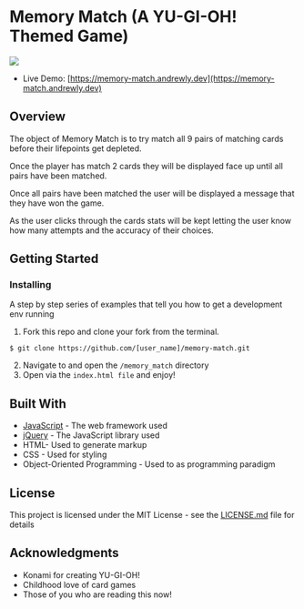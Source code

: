 # Memory Match (A YU-GI-OH! Themed Game)

![](memorymatch.gif)
* Live Demo: [https://memory-match.andrewly.dev](https://memory-match.andrewly.dev)

## Overview


The object of Memory Match is to try match all 9 pairs of matching cards before their lifepoints get depleted.

Once the player has match 2 cards they will be displayed face up until all pairs have been matched. 

Once all pairs have been matched the user will be displayed a message that they have won the game. 

As the user clicks through the cards stats will be kept letting the user know how many attempts and the accuracy of their choices.

## Getting Started
### Installing

A step by step series of examples that tell you how to get a development env running

1. Fork this repo and clone your fork from the terminal.

```
$ git clone https://github.com/[user_name]/memory-match.git
```

2. Navigate to and open the ```/memory_match``` directory 
3. Open via the ```index.html file``` and enjoy! 



## Built With

* [JavaScript](https://www.ecma-international.org/publications/standards/Ecma-262.htm) - The web framework used
* [jQuery](https://jquery.com/) - The JavaScript library used
* HTML- Used to generate markup
* CSS - Used for styling
* Object-Oriented Programming - Used to as programming paradigm

## License

This project is licensed under the MIT License - see the [LICENSE.md](https://opensource.org/licenses/mit-license.php) file for details

## Acknowledgments

* Konami for creating YU-GI-OH!
* Childhood love of card games
* Those of you who are reading this now!
